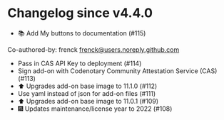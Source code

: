 # Changelog since v4.4.0
- 📚 Add My buttons to documentation (#115)

Co-authored-by: frenck <frenck@users.noreply.github.com> 
- Pass in CAS API Key to deployment (#114) 
- Sign add-on with Codenotary Community Attestation Service (CAS) (#113) 
- ⬆️ Upgrades add-on base image to 11.1.0 (#112) 
- Use yaml instead of json for add-on files (#111) 
- ⬆️ Upgrades add-on base image to 11.0.1 (#109) 
- 🎆 Updates maintenance/license year to 2022 (#108) 
